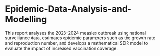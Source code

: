 # Epidemic-Data-Analysis-and-Modelling
This report analyses the 2023–2024 measles outbreak using national surveillance data, estimates epidemic parameters such as the growth rate and reproduction number, and develops a mathematical SEIR model to evaluate the impact of increased vaccination coverage.
